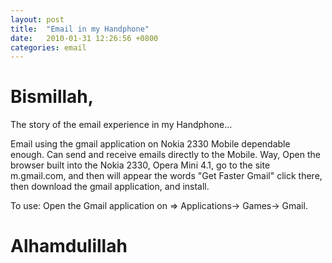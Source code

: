 ```yaml
---
layout: post
title:  "Email in my Handphone"
date:   2010-01-31 12:26:56 +0800
categories: email
---
```


# Bismillah,

The story of the email experience in my Handphone...

Email using the gmail application on Nokia 2330 Mobile dependable enough. Can send and receive emails directly to the Mobile. Way, Open the browser built into the Nokia 2330, Opera Mini 4.1, go to the site m.gmail.com, and then will appear the words "Get Faster Gmail" click there, then download the gmail application, and install.

To use: Open the Gmail application on => Applications-> Games-> Gmail.


# Alhamdulillah

